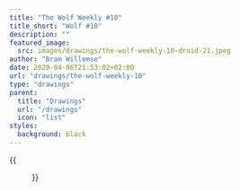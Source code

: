 ```yaml
---
title: "The Wolf Weekly #10"
title_short: "Wolf #10"
description: ""
featured_image:
  src: images/drawings/the-wolf-weekly-10-druid-21.jpeg
author: "Bram Willemse"
date: 2020-04-06T21:53:02+02:00
url: "drawings/the-wolf-weekly-10"
type: "drawings"
parent:
  title: "Drawings"
  url: "/drawings"
  icon: "list"
styles:
  background: black
---
```


{{<figure src="/images/drawings/the-wolf-weekly-10-druid-21.jpeg" width="2224" height="1668">}}